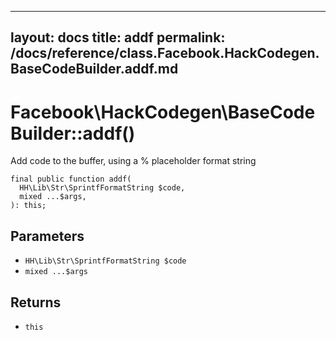
***

layout: docs
title: addf
permalink: /docs/reference/class.Facebook.HackCodegen.BaseCodeBuilder.addf.md
---







# Facebook\\HackCodegen\\BaseCodeBuilder::addf()




Add code to the buffer, using a % placeholder format string




``` Hack
final public function addf(
  HH\Lib\Str\SprintfFormatString $code,
  mixed ...$args,
): this;
```




## Parameters




- ` HH\Lib\Str\SprintfFormatString $code `
- ` mixed ...$args `




## Returns




+ ` this `